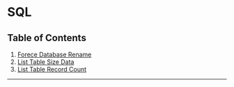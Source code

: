 # SQL

##  Table of Contents
1. [Forece Database Rename](force_rename_database.md)
2. [List Table Size Data](list_table_size_data)
3. [List Table Record Count](list_table_record_count)

***
